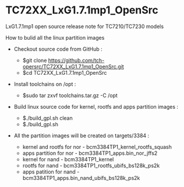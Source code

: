 # TC72XX_LxG1.7.1mp1_OpenSrc
LxG1.7.1mp1 open source release note for TC7210/TC7230 models

How to bulid all the linux partition images

* Checkout source code from GitHub :
	* $git clone https://github.com/tch-opersrc/TC72XX_LxG1.7.1mp1_OpenSrc.git
	* $cd TC72XX_LxG1.7.1mp1_OpenSrc

* Install toolchains on /opt :
	* $sudo tar zxvf toolchains.tar.gz -C /opt

* Build linux source code for kernel, rootfs and apps partition images :
	* $./build_gpl.sh clean
	* $./build_gpl.sh
	
* All the partition images will be created on targets/3384 :
	* kernel and rootfs for nor - bcm3384TP1_kernel_rootfs_squash
	* apps partition for nor    - bcm3384TP1_apps.bin_nor_jffs2
	* kernel for nand           - bcm3384TP1_kernel
	* rootfs for nand           - bcm3384TP1_rootfs_ubifs_bs128k_ps2k
	* apps patition for nand    - bcm3384TP1_apps.bin_nand_ubifs_bs128k_ps2k
